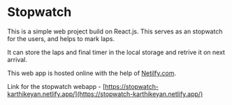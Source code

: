 # Stopwatch
 
This is a simple web project build on React.js.
This serves as an stopwatch for the users, and helps to mark laps.

It can store the laps and final timer in the local storage and retrive it on next arrival.

This web app is hosted online with the help of [Netilfy.com](https://www.netlify.com/). 

Link for the stopwatch webapp - [https://stopwatch-karthikeyan.netlify.app/](https://stopwatch-karthikeyan.netlify.app/)
